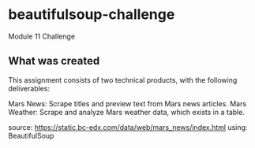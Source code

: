 # beautifulsoup-challenge

Module 11 Challenge

## What was created

This assignment consists of two technical products, with the following deliverables:

Mars News: Scrape titles and preview text from Mars news articles.
Mars Weather: Scrape and analyze Mars weather data, which exists in a table.

source: https://static.bc-edx.com/data/web/mars_news/index.html
using: BeautifulSoup
